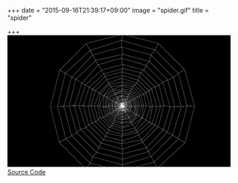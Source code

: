 +++
date = "2015-09-16T21:39:17+09:00"
image = "spider.gif"
title = "spider"

+++
![](../../../images/spider.gif)  
[Source Code](https://github.com/nomi1126/processing_work/tree/master/2015_06_18_spider/spider)
